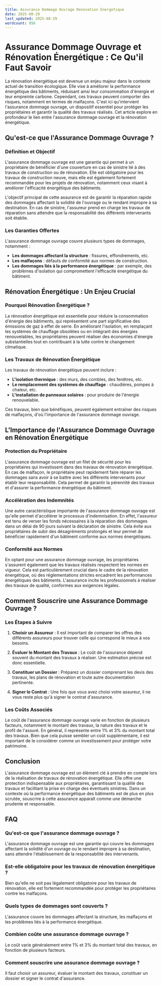 ```yaml
---
title: Assurance Dommage Ouvrage Renovation Energetique
date: 2025-08-29
last_updated: 2025-08-29
wordcount: 956
---
```


# Assurance Dommage Ouvrage et Rénovation Énergétique : Ce Qu'il Faut Savoir

La rénovation énergétique est devenue un enjeu majeur dans le contexte actuel de transition écologique. Elle vise à améliorer la performance énergétique des bâtiments, réduisant ainsi leur consommation d'énergie et leur empreinte carbone. Cependant, ces travaux peuvent comporter des risques, notamment en termes de malfaçons. C'est ici qu'intervient l'assurance dommage ouvrage, un dispositif essentiel pour protéger les propriétaires et garantir la qualité des travaux réalisés. Cet article explore en profondeur le lien entre l'assurance dommage ouvrage et la rénovation énergétique.

## Qu'est-ce que l'Assurance Dommage Ouvrage ?

### Définition et Objectif

L'assurance dommage ouvrage est une garantie qui permet à un propriétaire de bénéficier d'une couverture en cas de sinistre lié à des travaux de construction ou de rénovation. Elle est obligatoire pour les travaux de construction neuve, mais elle est également fortement recommandée pour les projets de rénovation, notamment ceux visant à améliorer l'efficacité énergétique des bâtiments.

L'objectif principal de cette assurance est de garantir la réparation rapide des dommages affectant la solidité de l'ouvrage ou le rendant impropre à sa destination. En cas de sinistre, l'assureur prend en charge les travaux de réparation sans attendre que la responsabilité des différents intervenants soit établie.

### Les Garanties Offertes

L'assurance dommage ouvrage couvre plusieurs types de dommages, notamment :

- **Les dommages affectant la structure** : fissures, effondrements, etc.
- **Les malfaçons** : défauts de conformité aux normes de construction.
- **Les dommages liés à la performance énergétique** : par exemple, des problèmes d'isolation qui compromettent l'efficacité énergétique du bâtiment.

## Rénovation Énergétique : Un Enjeu Crucial

### Pourquoi Rénovation Énergétique ?

La rénovation énergétique est essentielle pour réduire la consommation d'énergie des bâtiments, qui représentent une part significative des émissions de gaz à effet de serre. En améliorant l'isolation, en remplaçant les systèmes de chauffage obsolètes ou en intégrant des énergies renouvelables, les propriétaires peuvent réaliser des économies d'énergie substantielles tout en contribuant à la lutte contre le changement climatique.

### Les Travaux de Rénovation Énergétique

Les travaux de rénovation énergétique peuvent inclure :

- **L'isolation thermique** : des murs, des combles, des fenêtres, etc.
- **Le remplacement des systèmes de chauffage** : chaudières, pompes à chaleur, etc.
- **L'installation de panneaux solaires** : pour produire de l'énergie renouvelable.

Ces travaux, bien que bénéfiques, peuvent également entraîner des risques de malfaçons, d'où l'importance de l'assurance dommage ouvrage.

## L'Importance de l'Assurance Dommage Ouvrage en Rénovation Énergétique

### Protection du Propriétaire

L'assurance dommage ouvrage est un filet de sécurité pour les propriétaires qui investissent dans des travaux de rénovation énergétique. En cas de malfaçon, le propriétaire peut rapidement faire réparer les dommages sans avoir à se battre avec les différents intervenants pour établir leur responsabilité. Cela permet de garantir la pérennité des travaux et d'assurer la performance énergétique du bâtiment.

### Accélération des Indemnités

Une autre caractéristique importante de l'assurance dommage ouvrage est qu'elle permet d'accélérer le processus d'indemnisation. En effet, l'assureur est tenu de verser les fonds nécessaires à la réparation des dommages dans un délai de 90 jours suivant la déclaration de sinistre. Cela évite aux propriétaires de subir des désagréments prolongés et leur permet de bénéficier rapidement d'un bâtiment conforme aux normes énergétiques.

### Conformité aux Normes

En optant pour une assurance dommage ouvrage, les propriétaires s'assurent également que les travaux réalisés respectent les normes en vigueur. Cela est particulièrement crucial dans le cadre de la rénovation énergétique, où des réglementations strictes encadrent les performances énergétiques des bâtiments. L'assurance incite les professionnels à réaliser des travaux de qualité, conformes aux exigences légales.

## Comment Souscrire une Assurance Dommage Ouvrage ?

### Les Étapes à Suivre

1. **Choisir un Assureur** : Il est important de comparer les offres des différents assureurs pour trouver celle qui correspond le mieux à vos besoins.
   
2. **Évaluer le Montant des Travaux** : Le coût de l'assurance dépend souvent du montant des travaux à réaliser. Une estimation précise est donc essentielle.

3. **Constituer un Dossier** : Préparez un dossier comprenant les devis des travaux, les plans de rénovation et toute autre documentation pertinente.

4. **Signer le Contrat** : Une fois que vous avez choisi votre assureur, il ne vous reste plus qu'à signer le contrat d'assurance.

### Les Coûts Associés

Le coût de l'assurance dommage ouvrage varie en fonction de plusieurs facteurs, notamment le montant des travaux, la nature des travaux et le profil de l'assuré. En général, il représente entre 1% et 3% du montant total des travaux. Bien que cela puisse sembler un coût supplémentaire, il est important de le considérer comme un investissement pour protéger votre patrimoine.

## Conclusion

L'assurance dommage ouvrage est un élément clé à prendre en compte lors de la réalisation de travaux de rénovation énergétique. Elle offre une protection indispensable aux propriétaires, garantissant la qualité des travaux et facilitant la prise en charge des éventuels sinistres. Dans un contexte où la performance énergétique des bâtiments est de plus en plus scrutée, souscrire à cette assurance apparaît comme une démarche prudente et responsable.

## FAQ

### Qu'est-ce que l'assurance dommage ouvrage ?

L'assurance dommage ouvrage est une garantie qui couvre les dommages affectant la solidité d'un ouvrage ou le rendant impropre à sa destination, sans attendre l'établissement de la responsabilité des intervenants.

### Est-elle obligatoire pour les travaux de rénovation énergétique ?

Bien qu'elle ne soit pas légalement obligatoire pour les travaux de rénovation, elle est fortement recommandée pour protéger les propriétaires contre les malfaçons.

### Quels types de dommages sont couverts ?

L'assurance couvre les dommages affectant la structure, les malfaçons et les problèmes liés à la performance énergétique.

### Combien coûte une assurance dommage ouvrage ?

Le coût varie généralement entre 1% et 3% du montant total des travaux, en fonction de plusieurs facteurs.

### Comment souscrire une assurance dommage ouvrage ?

Il faut choisir un assureur, évaluer le montant des travaux, constituer un dossier et signer le contrat d'assurance.
